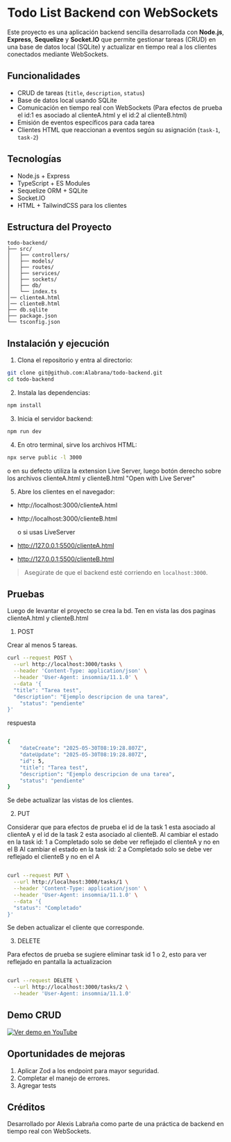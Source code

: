 # Todo List Backend con WebSockets

Este proyecto es una aplicación backend sencilla desarrollada con **Node.js**, **Express**, **Sequelize** y **Socket.IO** que permite gestionar tareas (CRUD) en una base de datos local (SQLite) y actualizar en tiempo real a los clientes conectados mediante WebSockets.

## Funcionalidades

- CRUD de tareas (`title`, `description`, `status`)
- Base de datos local usando SQLite
- Comunicación en tiempo real con WebSockets (Para efectos de prueba el id:1 es asociado al clienteA.html y el id:2 al clienteB.html)
- Emisión de eventos específicos para cada tarea
- Clientes HTML que reaccionan a eventos según su asignación (`task-1`, `task-2`)

## Tecnologías

- Node.js + Express
- TypeScript + ES Modules
- Sequelize ORM + SQLite
- Socket.IO
- HTML + TailwindCSS para los clientes

## Estructura del Proyecto

```
todo-backend/
├── src/
│   ├── controllers/
│   ├── models/
│   ├── routes/
│   ├── services/
│   ├── sockets/
│   ├── db/
│   └── index.ts
│── clienteA.html
│── clienteB.html
├── db.sqlite
├── package.json
└── tsconfig.json
```

## Instalación y ejecución

1. Clona el repositorio y entra al directorio:

```bash
git clone git@github.com:Alabrana/todo-backend.git
cd todo-backend
```

2. Instala las dependencias:

```bash
npm install
```

3. Inicia el servidor backend:

```bash
npm run dev
```

4. En otro terminal, sirve los archivos HTML:

```bash
npx serve public -l 3000
```

o en su defecto utiliza la extension Live Server, luego botón derecho sobre los archivos clienteA.html y clienteB.html "Open with Live Server"

5. Abre los clientes en el navegador:

- http://localhost:3000/clienteA.html
- http://localhost:3000/clienteB.html

  o si usas LiveServer

- http://127.0.0.1:5500/clienteA.html
- http://127.0.0.1:5500/clienteB.html

> Asegúrate de que el backend esté corriendo en `localhost:3000`.

## Pruebas

Luego de levantar el proyecto se crea la bd.
Ten en vista las dos paginas clienteA.html y clienteB.html

1. POST

Crear al menos 5 tareas.

```bash
curl --request POST \
  --url http://localhost:3000/tasks \
  --header 'Content-Type: application/json' \
  --header 'User-Agent: insomnia/11.1.0' \
  --data '{
  "title": "Tarea test",
  "description": "Ejemplo descripcion de una tarea",
	"status": "pendiente"
}'
```

respuesta

```bash

{
	"dateCreate": "2025-05-30T08:19:28.807Z",
	"dateUpdate": "2025-05-30T08:19:28.807Z",
	"id": 5,
	"title": "Tarea test",
	"description": "Ejemplo descripcion de una tarea",
	"status": "pendiente"
}

```

Se debe actualizar las vistas de los clientes.

2. PUT

Considerar que para efectos de prueba el id de la task 1 esta asociado al clienteA y el id de la task 2 esta asociado al clienteB.
Al cambiar el estado en la task id: 1 a Completado solo se debe ver reflejado el clienteA y no en el B
Al cambiar el estado en la task id: 2 a Completado solo se debe ver reflejado el clienteB y no en el A

```bash

curl --request PUT \
  --url http://localhost:3000/tasks/1 \
  --header 'Content-Type: application/json' \
  --header 'User-Agent: insomnia/11.1.0' \
  --data '{
  "status": "Completado"
}'
```

Se deben actualizar el cliente que corresponde.

3. DELETE

Para efectos de prueba se sugiere eliminar task id 1 o 2, esto para ver reflejado en pantalla la actualizacion

```bash

curl --request DELETE \
  --url http://localhost:3000/tasks/2 \
  --header 'User-Agent: insomnia/11.1.0'
```

## Demo CRUD

[![Ver demo en YouTube](https://img.youtube.com/vi/axhD6nEVopE/0.jpg)](https://youtu.be/axhD6nEVopE)

## Oportunidades de mejoras

1. Aplicar Zod a los endpoint para mayor seguridad.
2. Completar el manejo de errores.
3. Agregar tests

## Créditos

Desarrollado por Alexis Labraña como parte de una práctica de backend en tiempo real con WebSockets.
